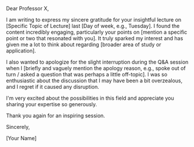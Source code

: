 Dear Professor X,

I am writing to express my sincere gratitude for your insightful lecture on [Specific Topic of Lecture] last [Day of week, e.g., Tuesday]. I found the content incredibly engaging, particularly your points on [mention a specific point or two that resonated with you]. It truly sparked my interest and has given me a lot to think about regarding [broader area of study or application].

I also wanted to apologize for the slight interruption during the Q&A session when I [briefly and vaguely mention the apology reason, e.g., spoke out of turn / asked a question that was perhaps a little off-topic]. I was so enthusiastic about the discussion that I may have been a bit overzealous, and I regret if it caused any disruption.

I'm very excited about the possibilities in this field and appreciate you sharing your expertise so generously.

Thank you again for an inspiring session.

Sincerely,

[Your Name]